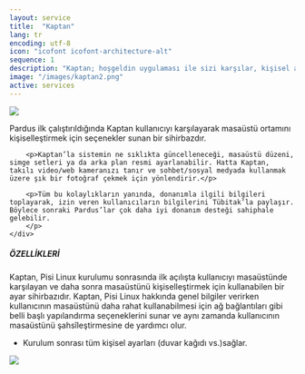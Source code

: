 ```yaml
---
layout: service
title:  "Kaptan"
lang: tr
encoding: utf-8
icon: "icofont icofont-architecture-alt"
sequence: 1
description: "Kaptan; hoşgeldin uygulaması ile sizi karşılar, kişisel ayarlarınızı kolaylıkla yapmanıza olanak tanır."
image: "/images/kaptan2.png"
active: services
---
```


<div class='col-xs-12'>
    <img class='img-border' src="{{ '/images/kaptan-logo.png' }}" />
</div>

<div class='col-lg-6 col-md-6 col-sm-12 col-xs-12'>
    <div class='form-group'>
        <p>        
        Pardus ilk çalıştırıldığında Kaptan kullanıcıyı karşılayarak masaüstü ortamını kişiselleştirmek için seçenekler sunan bir sihirbazdır.</p>

        <p>Kaptan’la sistemin ne sıklıkta güncelleneceği, masaüstü düzeni, simge setleri ya da arka plan resmi ayarlanabilir. Hatta Kaptan, takılı video/web kameranızı tanır ve sohbet/sosyal medyada kullanmak üzere şık bir fotoğraf çekmek için yönlendirir.</p>

        <p>Tüm bu kolaylıkların yanında, donanımla ilgili bilgileri toplayarak, izin veren kullanıcıların bilgilerini Tübitak’la paylaşır. Böylece sonraki Pardus’lar çok daha iyi donanım desteği sahiphale gelebilir.
        </p>
    </div>
</div>

<div class='col-lg-6 col-md-6 col-sm-12 col-xs-12 service-content'>
    <div class='form-group'>
        <h5 class='sub-title'>
            ÖZELLİKLERİ
        </h5>
        <p>
            Kaptan, Pisi Linux kurulumu sonrasında ilk açılışta kullanıcıyı masaüstünde karşılayan ve daha sonra masaüstünü kişiselleştirmek için kullanabilen bir ayar sihirbazıdır. Kaptan, Pisi Linux hakkında genel bilgiler verirken kullanıcının masaüstünü daha rahat kullanabilmesi için ağ bağlantıları gibi belli başlı yapılandırma seçeneklerini sunar ve aynı zamanda kullanıcının masaüstünü şahsîleştirmesine de yardımcı olur.
        </p>
		<ul class='list-unstyled list-primary'>
            <li>
                <i class="fa fa-check" aria-hidden="true"></i>Kurulum sonrası tüm kişisel ayarları (duvar kağıdı vs.)sağlar.
            </li>          
		</ul>
    </div>
</div>
<div class='col-xs-12'>
    <img class='img-border' src='{{ page.image }}' />
</div>

<div class='clearfix'></div>
